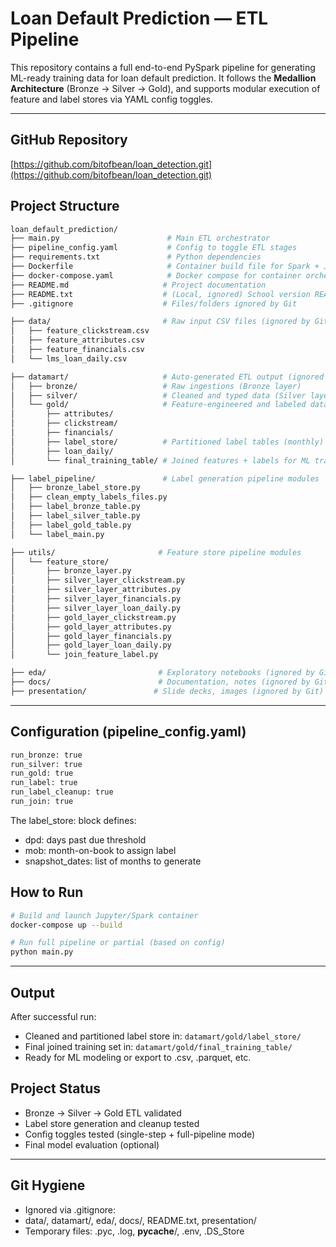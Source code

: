 # Loan Default Prediction — ETL Pipeline

This repository contains a full end-to-end PySpark pipeline for generating ML-ready training data for loan default prediction. It follows the **Medallion Architecture** (Bronze → Silver → Gold), and supports modular execution of feature and label stores via YAML config toggles.

---

## GitHub Repository

[https://github.com/bitofbean/loan_detection.git](https://github.com/bitofbean/loan_detection.git)

## Project Structure

```bash
loan_default_prediction/
├── main.py                        # Main ETL orchestrator
├── pipeline_config.yaml           # Config to toggle ETL stages
├── requirements.txt               # Python dependencies
├── Dockerfile                     # Container build file for Spark + Jupyter
├── docker-compose.yaml            # Docker compose for container orchestration
├── README.md                     # Project documentation
├── README.txt                    # (Local, ignored) School version README
├── .gitignore                    # Files/folders ignored by Git

├── data/                         # Raw input CSV files (ignored by Git)
│   ├── feature_clickstream.csv
│   ├── feature_attributes.csv
│   ├── feature_financials.csv
│   └── lms_loan_daily.csv

├── datamart/                     # Auto-generated ETL output (ignored by Git)
│   ├── bronze/                   # Raw ingestions (Bronze layer)
│   ├── silver/                   # Cleaned and typed data (Silver layer)
│   └── gold/                     # Feature-engineered and labeled data (Gold layer)
│       ├── attributes/
│       ├── clickstream/
│       ├── financials/
│       ├── label_store/          # Partitioned label tables (monthly)
│       ├── loan_daily/
│       └── final_training_table/ # Joined features + labels for ML training

├── label_pipeline/               # Label generation pipeline modules
│   ├── bronze_label_store.py
│   ├── clean_empty_labels_files.py
│   ├── label_bronze_table.py
│   ├── label_silver_table.py
│   ├── label_gold_table.py
│   └── label_main.py

├── utils/                       # Feature store pipeline modules
│   └── feature_store/
│       ├── bronze_layer.py
│       ├── silver_layer_clickstream.py
│       ├── silver_layer_attributes.py
│       ├── silver_layer_financials.py
│       ├── silver_layer_loan_daily.py
│       ├── gold_layer_clickstream.py
│       ├── gold_layer_attributes.py
│       ├── gold_layer_financials.py
│       ├── gold_layer_loan_daily.py
│       └── join_feature_label.py

├── eda/                         # Exploratory notebooks (ignored by Git)
├── docs/                        # Documentation, notes (ignored by Git)
├── presentation/               # Slide decks, images (ignored by Git)
```

---

## Configuration (pipeline_config.yaml)
```bash
run_bronze: true
run_silver: true
run_gold: true
run_label: true
run_label_cleanup: true
run_join: true
```

The label_store: block defines:
- dpd: days past due threshold
- mob: month-on-book to assign label
- snapshot_dates: list of months to generate

## How to Run
```bash
# Build and launch Jupyter/Spark container
docker-compose up --build

# Run full pipeline or partial (based on config)
python main.py
```

---

## Output
After successful run:
- Cleaned and partitioned label store in: `datamart/gold/label_store/`
- Final joined training set in: `datamart/gold/final_training_table/`
- Ready for ML modeling or export to .csv, .parquet, etc.

## Project Status
- Bronze → Silver → Gold ETL validated
- Label store generation and cleanup tested
- Config toggles tested (single-step + full-pipeline mode)
- Final model evaluation (optional)

---

## Git Hygiene
- Ignored via .gitignore:
- data/, datamart/, eda/, docs/, README.txt, presentation/
- Temporary files: .pyc, .log, __pycache__/, .env, .DS_Store